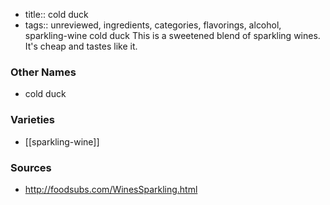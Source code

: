 - title:: cold duck
- tags:: unreviewed, ingredients, categories, flavorings, alcohol, sparkling-wine
cold duck This is a sweetened blend of sparkling wines. It's cheap and tastes like it.

### Other Names

* cold duck

### Varieties

* [[sparkling-wine]]

### Sources
* http://foodsubs.com/WinesSparkling.html
